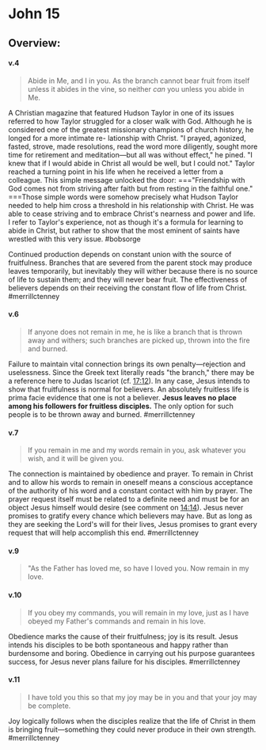 # John 15

## Overview:


#### v.4
>Abide in Me, and I in you. As the branch cannot bear fruit from itself unless it abides in the vine, so neither _can_ you unless you abide in Me.

A Christian magazine that featured Hudson Taylor in one of its issues referred to how Taylor struggled for a closer walk with God. Although he is considered one of the greatest missionary champions of church history, he longed for a more intimate re- lationship with Christ. "I prayed, agonized, fasted, strove, made resolutions, read the word more diligently, sought more time for retirement and meditation—but all was without effect," he pined. "I knew that if I would abide in Christ all would be well, but I could not." Taylor reached a turning point in his life when he received a letter from a colleague. This simple message unlocked the door: ==="Friendship with God comes not from striving after faith but from resting in the faithful one." ===Those simple words were somehow precisely what Hudson Taylor needed to help him cross a threshold in his relationship with Christ. He was able to cease striving and to embrace Christ's nearness and power and life. I refer to Taylor's experience, not as though it's a formula for learning to abide in Christ, but rather to show that the most eminent of saints have wrestled with this very issue.
#bobsorge 

Continued production depends on constant union with the source of fruitfulness. Branches that are severed from the parent stock may produce leaves temporarily, but inevitably they will wither because there is no source of life to sustain them; and they will never bear fruit. The effectiveness of believers depends on their receiving the constant flow of life from Christ.
#merrillctenney

#### v.6
>If anyone does not remain in me, he is like a branch that is thrown away and withers; such branches are picked up, thrown into the fire and burned.

Failure to maintain vital connection brings its own penalty—rejection and uselessness. Since the Greek text literally reads "the branch," there may be a reference here to Judas Iscariot (cf. [17:12](John17#v.12)). In any case, Jesus intends to show that fruitfulness is normal for believers. An absolutely fruitless life is prima facie evidence that one is not a believer. **Jesus leaves no place among his followers for fruitless disciples.** The only option for such people is to be thrown away and burned.
#merrillctenney 

#### v.7
>If you remain in me and my words remain in you, ask whatever you wish, and it will be given you.

The connection is maintained by obedience and prayer. To remain in Christ and to allow his words to remain in oneself means a conscious acceptance of the authority of his word and a constant contact with him by prayer. The prayer request itself must be related to a definite need and must be for an object Jesus himself would desire (see comment on [14:14](John14#v.14)). Jesus never promises to gratify every chance which believers may have. But as long as they are seeking the Lord's will for their lives, Jesus promises to grant every request that will help accomplish this end.
#merrillctenney 

#### v.9
>"As the Father has loved me, so have I loved you. Now remain in my love.


#### v.10
>If you obey my commands, you will remain in my love, just as I have obeyed my Father's commands and remain in his love.

Obedience marks the cause of their fruitfulness; joy is its result. Jesus intends his disciples to be both spontaneous and happy rather than burdensome and boring. Obedience in carrying out his purpose guarantees success, for Jesus never plans failure for his disciples.
#merrillctenney 

#### v.11
>I have told you this so that my joy may be in you and that your joy may be complete.

Joy logically follows when the disciples realize that the life of Christ in them is bringing fruit—something they could never produce in their own strength.
#merrillctenney 

